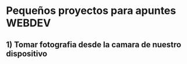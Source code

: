 # Pequeños proyectos para apuntes WEBDEV

## 1) Tomar fotografia desde la camara de nuestro dispositivo
